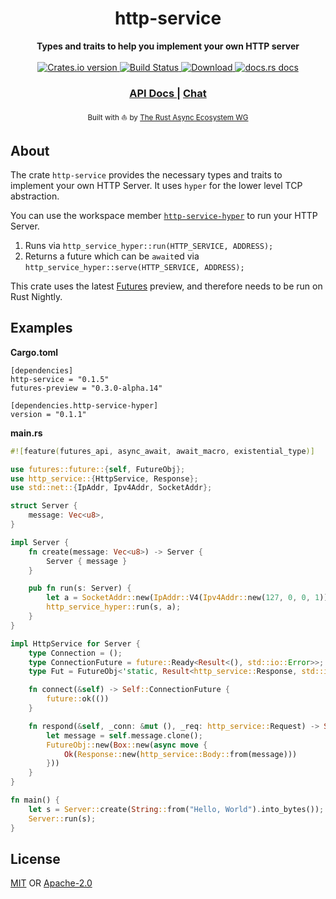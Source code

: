 <h1 align="center">http-service</h1>
<div align="center">
 <strong>
    Types and traits to help you implement your own HTTP server
 </strong>
</div>

<br />

<div align="center">
  <!-- Crates version -->
  <a href="https://crates.io/crates/http-service">
    <img src="https://img.shields.io/crates/v/http-service.svg?style=flat-square"
    alt="Crates.io version" />
  </a>
  <!-- Build Status -->
  <a href="https://travis-ci.org/rust-net-web/http-service">
    <img src="https://img.shields.io/travis/rustasync/http-service.svg?style=flat-square"
      alt="Build Status" />
  </a>
  <!-- Downloads -->
  <a href="https://crates.io/crates/http-service">
    <img src="https://img.shields.io/crates/d/http-service.svg?style=flat-square"
      alt="Download" />
  </a>
  <!-- docs.rs docs -->
  <a href="https://docs.rs/http-service/0.1.5/http_service">
    <img src="https://img.shields.io/badge/docs-latest-blue.svg?style=flat-square"
      alt="docs.rs docs" />
  </a>
</div>

<div align="center">
  <h3>
    <a href="https://docs.rs/http-service/0.1.5/http_service/">
      API Docs
    </a>
    <span> | </span>
    <a href="https://discordapp.com/channels/442252698964721669/474974025454452766">
      Chat
    </a>
  </h3>
</div>

<div align="center">
  <sub>Built with ⛵ by <a href="https://github.com/rustasync">The Rust Async Ecosystem WG</a>
</div>

## About
The crate `http-service` provides the necessary types and traits to implement your own HTTP Server. It uses `hyper` for the lower level TCP abstraction. 

You can use the workspace member [`http-service-hyper`](https://crates.io/crates/http-service-hyper) to run your HTTP Server.

1. Runs via `http_service_hyper::run(HTTP_SERVICE, ADDRESS);`
2. Returns a future which can be `await`ed via `http_service_hyper::serve(HTTP_SERVICE, ADDRESS);`

This crate uses the latest [Futures](https://github.com/rust-lang-nursery/futures-rs) preview, and therefore needs to be run on Rust Nightly.

## Examples

**Cargo.toml**
```
[dependencies]
http-service = "0.1.5"
futures-preview = "0.3.0-alpha.14"

[dependencies.http-service-hyper]
version = "0.1.1"
```

**main.rs**
```rust
#![feature(futures_api, async_await, await_macro, existential_type)]

use futures::future::{self, FutureObj};
use http_service::{HttpService, Response};
use std::net::{IpAddr, Ipv4Addr, SocketAddr};

struct Server {
    message: Vec<u8>,
}

impl Server {
    fn create(message: Vec<u8>) -> Server {
        Server { message }
    }

    pub fn run(s: Server) {
        let a = SocketAddr::new(IpAddr::V4(Ipv4Addr::new(127, 0, 0, 1)), 8080);
        http_service_hyper::run(s, a);
    }
}

impl HttpService for Server {
    type Connection = ();
    type ConnectionFuture = future::Ready<Result<(), std::io::Error>>;
    type Fut = FutureObj<'static, Result<http_service::Response, std::io::Error>>;

    fn connect(&self) -> Self::ConnectionFuture {
        future::ok(())
    }

    fn respond(&self, _conn: &mut (), _req: http_service::Request) -> Self::Fut {
        let message = self.message.clone();
        FutureObj::new(Box::new(async move {
            Ok(Response::new(http_service::Body::from(message)))
        }))
    }
}

fn main() {
    let s = Server::create(String::from("Hello, World").into_bytes());
    Server::run(s);
}
```

## License

[MIT](./LICENSE-MIT) OR [Apache-2.0](./LICENSE-APACHE)
